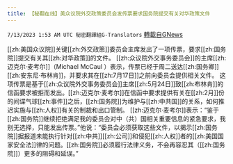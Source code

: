 ```yaml
---
title: 【秘翻在线】美众议院外交政策委员会发传票要求国务院提交有关对华政策文件
---
```

`7/13/2023 1:53 AM UTC 秘密翻譯組G-Translators` [轉載自GNews](https://gnews.org/articles/1456548)

[[zh:美国众议院]]关键[[zh:外交政策]]委员会主席发出了一项传票，要求[[zh:国务院]]提交有关其[[zh:对华政策]]的文件。
[[zh:众议院外交事务委员会]]的主席[[zh:迈克尔·麦考尔]]（Michael McCaul ）表示，传票已经于周二送达[[zh:国务卿]][[zh:安东尼·布林肯]]，并要求其在[[zh:7月17日]]之前向委员会提供相关文件。
这项传票是基于[[zh:众议院外交事务委员会]]主席[[zh:5月24日]]致[[zh:布林肯]]的信函要求被拒而发出。[[zh:迈克尔·麦考尔]]在信函中要求提供有关在[[zh:2月]]份的间谍气球[[zh:事件]]之后，[[zh:国务院]]为维护与[[zh:中共国]]的关系，如何推迟实施与[[zh:人权]]有关的制裁和出口管制。
[[zh:迈克尔·麦考尔]]表示：“鉴于[[zh:国务院]]继续拒绝满足我的委员会对中（共）国相关重要信息的紧急要求，我别无选择，只能发出传票。”他说：“委员会必须获取这些文件，以揭示[[zh:国务院]]据报道未能执行针对[[zh:中共]][[zh:公司]]和侵犯[[zh:人权]]者的[[zh:美国国家安全法]]律的问题。[[zh:国务院]]必须履行法律义务，不会再容忍其（[[zh:国务院]]）更多的阻碍和延误。”
